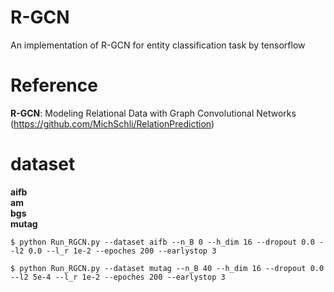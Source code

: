 # R-GCN
An implementation of R-GCN for entity classification task by tensorflow

# Reference
**R-GCN**: Modeling Relational Data with Graph Convolutional Networks (https://github.com/MichSchli/RelationPrediction)   

# dataset
**aifb**  
**am**   
**bgs**  
**mutag**  

```
$ python Run_RGCN.py --dataset aifb --n_B 0 --h_dim 16 --dropout 0.0 --l2 0.0 --l_r 1e-2 --epoches 200 --earlystop 3
```

```
$ python Run_RGCN.py --dataset mutag --n_B 40 --h_dim 16 --dropout 0.0 --l2 5e-4 --l_r 1e-2 --epoches 200 --earlystop 3
```
